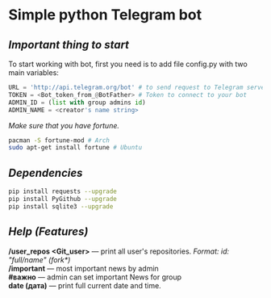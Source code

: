 # Simple python Telegram bot

## _Important thing to start_

To start working with bot, first you need is to add file config.py with two main variables: <br>
```python
URL = 'http://api.telegram.org/bot' # to send request to Telegram server
TOKEN = <Bot_token_from_@BotFather> # Token to connect to your bot
ADMIN_ID = (list with group admins id)
ADMIN_NAME = <creator's name string>
```
_Make sure that you have fortune._
```bash
pacman -S fortune-mod # Arch
sudo apt-get install fortune # Ubuntu
```
## _Dependencies_

```bash
pip install requests --upgrade
pip install PyGithub --upgrade
pip install sqlite3 --upgrade
```

## _Help (Features)_

__/user_repos <Git_user>__ — print all user's repositories. _Format: id: "full/name" (fork*)_ <br>
__/important__ — most important news by admin<br>
__#важно__ — admin can set important News for group<br>
__date (дата)__ — print full current date and time.

